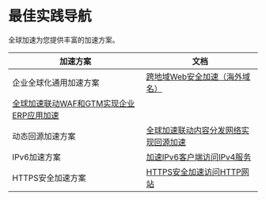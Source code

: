 # 最佳实践导航

全球加速为您提供丰富的加速方案。

|加速方案|文档|
|----|--|
|企业全球化通用加速方案|[跨地域Web安全加速（海外域名）](/cn.zh-CN/最佳实践/跨地域Web安全加速（海外域名）.md)|
|[全球加速联动WAF和GTM实现企业ERP应用加速](/cn.zh-CN/最佳实践/全球加速联动WAF和GTM实现企业ERP应用加速.md)|
|动态回源加速方案|[全球加速联动内容分发网络实现回源加速](/cn.zh-CN/最佳实践/全球加速联动内容分发网络实现回源加速.md)|
|IPv6加速方案|[加速IPv6客户端访问IPv4服务](/cn.zh-CN/最佳实践/加速IPv6客户端访问IPv4服务.md)|
|HTTPS安全加速方案|[HTTPS安全加速访问HTTP网站](/cn.zh-CN/最佳实践/HTTPS安全加速访问HTTP网站.md)|

